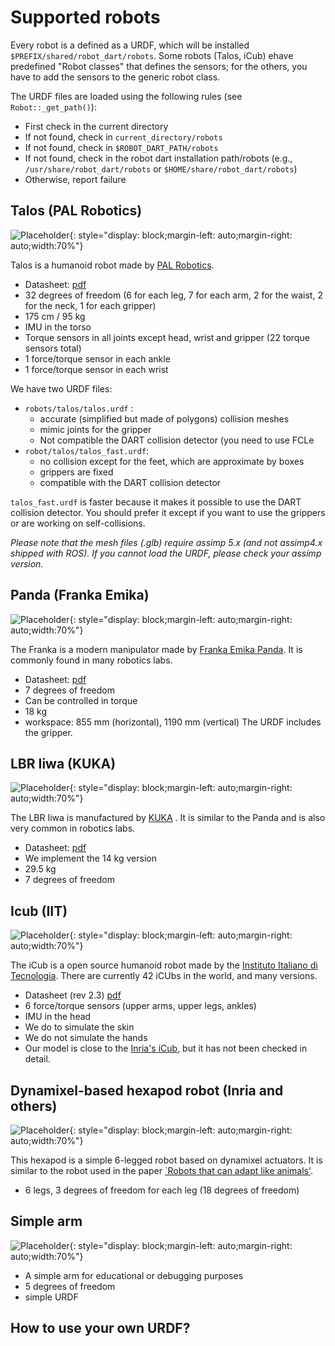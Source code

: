 # Supported robots

Every robot is a defined as a URDF, which will be installed `$PREFIX/shared/robot_dart/robots`. Some robots (Talos, iCub) ehave predefined "Robot classes" that defines the sensors; for the others, you have to add the sensors to the generic robot class.

The URDF files are loaded using the following rules (see `Robot::_get_path()`):

- First check in the current directory
- If not found, check in `current_directory/robots`
- If not found, check in `$ROBOT_DART_PATH/robots`
- If not found, check in the robot dart installation path/robots (e.g., `/usr/share/robot_dart/robots` or `$HOME/share/robot_dart/robots`)
- Otherwise, report failure


## Talos (PAL Robotics)
![Placeholder](images/talos.png){: style="display: block;margin-left: auto;margin-right: auto;width:70%"}

Talos is a humanoid robot made by [PAL Robotics](https://pal-robotics.com/robots/talos/).

- Datasheet: [pdf](https://pal-robotics.com/wp-content/uploads/2019/07/Datasheet_TALOS.pdf)
- 32 degrees of freedom (6 for each leg, 7 for each arm, 2 for the waist, 2 for the neck, 1 for each gripper)
- 175 cm / 95 kg
- IMU in the torso
- Torque sensors in all joints except head, wrist and gripper (22 torque sensors total)
- 1 force/torque sensor in each ankle
- 1 force/torque sensor in each wrist

We have two URDF files:

- `robots/talos/talos.urdf` : 
    * accurate (simplified but made of polygons) collision meshes
    * mimic joints for the gripper
    * Not compatible the DART collision detector (you need to use FCLe
- `robot/talos/talos_fast.urdf`:
    * no collision except for the feet, which are approximate by boxes
    * grippers are fixed
    * compatible with the DART collision detector

`talos_fast.urdf` is faster because it makes it possible to use the DART collision detector. You should prefer it except if you want to use the grippers or are working on self-collisions.

*Please note that the mesh files (.glb) require assimp 5.x (and not assimp4.x shipped with ROS). If you cannot load the URDF, please check your assimp version.*


## Panda (Franka Emika)
![Placeholder](images/franka.png){: style="display: block;margin-left: auto;margin-right: auto;width:70%"}

The Franka is a modern manipulator made by [Franka Emika Panda](https://www.franka.de/technology). It is commonly found in many robotics labs.

- Datasheet: [pdf](https://www.generationrobots.com/media/panda-franka-emika-datasheet.pdf)
- 7 degrees of freedom
- Can be controlled in torque
- 18 kg
- workspace: 855 mm (horizontal), 1190 mm (vertical)
The URDF includes the gripper.




## LBR Iiwa (KUKA)
![Placeholder](images/iiwa.png){: style="display: block;margin-left: auto;margin-right: auto;width:70%"}

The LBR Iiwa is manufactured by [KUKA](https://www.kuka.com/en-de/products/robot-systems/industrial-robots/lbr-iiwa) . It is similar to the Panda and is also very common in robotics labs.

- Datasheet: [pdf](https://www.kuka.com/-/media/kuka-downloads/imported/6b77eecacfe542d3b736af377562ecaa/db_lbr_iiwa_en.pdf?rev=70ca3521eecc42b9b1a05d0e486119ba&hash=C3DDC2EFE649EFDF75E592892C466D6F)
- We implement the 14 kg version
- 29.5 kg
- 7 degrees of freedom

## Icub (IIT)
![Placeholder](images/icub.png){: style="display: block;margin-left: auto;margin-right: auto;width:70%"}

The iCub is a open source humanoid robot made by the [Instituto Italiano di Tecnologia](https://icub.iit.it). There are currently 42 iCUbs in the world, and many versions.

- Datasheet (rev 2.3) [pdf](https://icub.iit.it/storage/documents/Technical-specs_iCub_robot_Rev_2.3_05082019.pdf)
- 6 force/torque sensors (upper arms, upper legs, ankles)
- IMU in the head
- We do to simulate the skin
- We do not simulate the hands
- Our model is close to the [Inria's iCub](https://members.loria.fr/JBMouret/robots.html), but it has not been checked in detail.

## Dynamixel-based hexapod robot (Inria and others)
![Placeholder](images/hexapod.png){: style="display: block;margin-left: auto;margin-right: auto;width:70%"}

This hexapod is a simple 6-legged robot based on dynamixel actuators. It is similar to the robot used in the paper [`Robots that can adapt like animals'](https://www.nature.com/articles/nature14422).

- 6 legs, 3 degrees of freedom for each leg (18 degrees of freedom)


## Simple arm
![Placeholder](images/arm.png){: style="display: block;margin-left: auto;margin-right: auto;width:70%"}

- A simple arm for educational or debugging purposes
- 5 degrees of freedom
- simple URDF

## How to use your own URDF?
